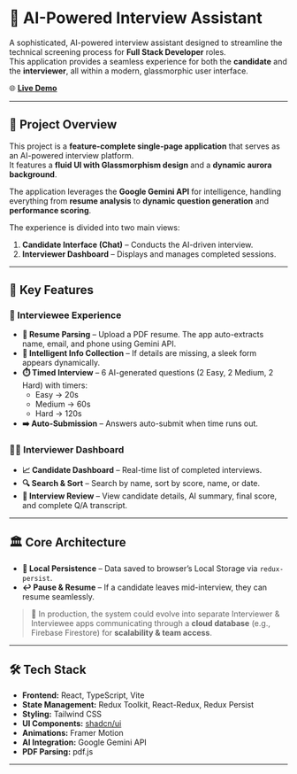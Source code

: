 # 🤖 AI-Powered Interview Assistant

A sophisticated, AI-powered interview assistant designed to streamline the technical screening process for **Full Stack Developer** roles.  
This application provides a seamless experience for both the **candidate** and the **interviewer**, all within a modern, glassmorphic user interface.

🌐 **[Live Demo](https://ai-interview-assiatant.vercel.app/)**

---

## 📌 Project Overview

This project is a **feature-complete single-page application** that serves as an AI-powered interview platform.  
It features a **fluid UI with Glassmorphism design** and a **dynamic aurora background**.  

The application leverages the **Google Gemini API** for intelligence, handling everything from **resume analysis** to **dynamic question generation** and **performance scoring**.

The experience is divided into two main views:
1. **Candidate Interface (Chat)** – Conducts the AI-driven interview.  
2. **Interviewer Dashboard** – Displays and manages completed sessions.

---

## 🚀 Key Features

### 🎯 Interviewee Experience
- **📄 Resume Parsing** – Upload a PDF resume. The app auto-extracts name, email, and phone using Gemini API.  
- **🤖 Intelligent Info Collection** – If details are missing, a sleek form appears dynamically.  
- **⏱️ Timed Interview** – 6 AI-generated questions (2 Easy, 2 Medium, 2 Hard) with timers:  
  - Easy → 20s  
  - Medium → 60s  
  - Hard → 120s  
- **➡️ Auto-Submission** – Answers auto-submit when time runs out.

### 👨‍💼 Interviewer Dashboard
- **📈 Candidate Dashboard** – Real-time list of completed interviews.  
- **🔍 Search & Sort** – Search by name, sort by score, name, or date.  
- **📂 Interview Review** – View candidate details, AI summary, final score, and complete Q/A transcript.

---

## 🏛 Core Architecture

- **💾 Local Persistence** – Data saved to browser’s Local Storage via `redux-persist`.  
- **↩️ Pause & Resume** – If a candidate leaves mid-interview, they can resume seamlessly.  

> 🔑 In production, the system could evolve into separate Interviewer & Interviewee apps communicating through a **cloud database** (e.g., Firebase Firestore) for **scalability & team access**.

---

## 🛠️ Tech Stack

- **Frontend:** React, TypeScript, Vite  
- **State Management:** Redux Toolkit, React-Redux, Redux Persist  
- **Styling:** Tailwind CSS  
- **UI Components:** [shadcn/ui](https://ui.shadcn.com/)  
- **Animations:** Framer Motion  
- **AI Integration:** Google Gemini API  
- **PDF Parsing:** pdf.js  

---
